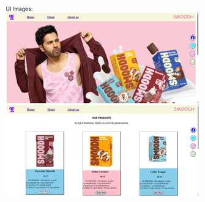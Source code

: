 UI Images:
![Alt text](https://github.com/Jainam12363/smoodh-frontend-website/blob/master/Screenshot%202025-06-26%20192455.png)
![Alt text](https://github.com/Jainam12363/smoodh-frontend-website/blob/master/Screenshot%202025-06-26%20192512.png)
